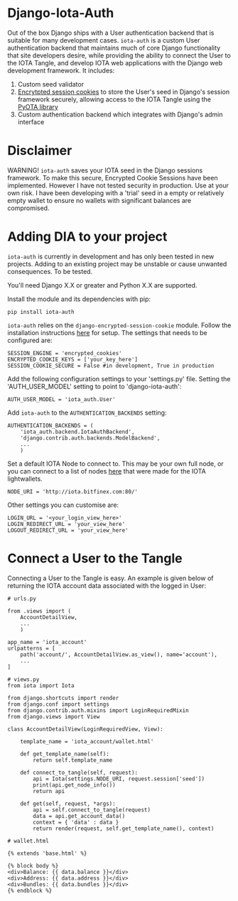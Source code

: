 # Django-Iota-Auth #

Out of the box Django ships with a User authentication backend that is suitable for many development cases. `iota-auth` is a custom User authentication backend that maintains much of core Django functionality that site developers desire, while providing the ability to connect the User to the IOTA Tangle, and develop IOTA web applications with the Django web development framework. It includes:

1. Custom seed validator
2. [Encrytpted session cookies](https://github.com/brightinteractive/django-encrypted-cookie-session) to store the User's seed in Django's session framework securely, allowing access to the IOTA Tangle using the [PyOTA library](https://github.com/iotaledger/iota.lib.py)
2. Custom authentication backend which integrates with Django's admin interface

# Disclaimer #

WARNING! `iota-auth` saves your IOTA seed in the Django sessions framework. To make this secure, Encrypted Cookie Sessions have been implemented. However I have not tested security in production. Use at your own risk. I have been developing with a 'trial' seed in a empty or relatively empty wallet to ensure no wallets with significant balances are compromised. 

# Adding DIA to your project #

`iota-auth` is currently in development and has only been tested in new projects. Adding to an existing project may be unstable or cause unwanted consequences. To be tested.

You'll need Django X.X or greater and Python X.X are supported.

Install the module and its dependencies with pip:

```
pip install iota-auth
```

`iota-auth` relies on the `django-encrypted-session-cookie` module. Follow the installation instructions [here](https://github.com/brightinteractive/django-encrypted-cookie-session) for setup. The settings that needs to be configured are:

```
SESSION_ENGINE = 'encrypted_cookies'
ENCRYPTED_COOKIE_KEYS = ['your_key_here']
SESSION_COOKIE_SECURE = False #in development, True in production
```

Add the following configuration settings to your 'settings.py' file. Setting the 'AUTH_USER_MODEL' setting to point to 'django-iota-auth':

```
AUTH_USER_MODEL = 'iota_auth.User'
```

Add `iota-auth` to the `AUTHENTICATION_BACKENDS` setting:

```
AUTHENTICATION_BACKENDS = (
    'iota_auth.backend.IotaAuthBackend',
    'django.contrib.auth.backends.ModelBackend',
    ...
    )
```

Set a default IOTA Node to connect to. This may be your own full node, or you can connect to a list of nodes [here](http://iotasupport.com/lightwallet.shtml) that were made for the IOTA lightwallets. 

```
NODE_URI = 'http://iota.bitfinex.com:80/'
```

Other settings you can customise are:

```
LOGIN_URL = '<your_login_view_here>'
LOGIN_REDIRECT_URL = 'your_view_here'
LOGOUT_REDIRECT_URL = 'your_view_here'
```

# Connect a User to the Tangle #

Connecting a User to the Tangle is easy. An example is given below of returning the IOTA account data associated with the logged in User:

```
# urls.py

from .views import (
    AccountDetailView, 
    ...
    )

app_name = 'iota_account'
urlpatterns = [
    path('account/', AccountDetailView.as_view(), name='account'),
    ...
]

# views.py
from iota import Iota

from django.shortcuts import render
from django.conf import settings
from django.contrib.auth.mixins import LoginRequiredMixin
from django.views import View

class AccountDetailView(LoginRequiredView, View):

    template_name = 'iota_account/wallet.html'

    def get_template_name(self):
        return self.template_name   

    def connect_to_tangle(self, request):
        api = Iota(settings.NODE_URI, request.session['seed'])
        print(api.get_node_info())
        return api

    def get(self, request, *args):
        api = self.connect_to_tangle(request)
        data = api.get_account_data()
        context = { 'data' : data }
        return render(request, self.get_template_name(), context)

# wallet.html

{% extends 'base.html' %}

{% block body %}
<div>Balance: {{ data.balance }}</div>
<div>Address: {{ data.address }}</div>
<div>Bundles: {{ data.bundles }}</div>
{% endblock %}
```